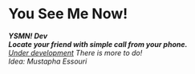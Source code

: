 # You See Me Now!
<b><i>YSMN! Dev<i></b><br>
<b>Locate your friend with simple call from your phone.</b>&nbsp;
<br/>
<u>Under development</u>&nbsp;<i>There is more to do!</i><br>
<i>Idea:</i>&nbsp;Mustapha Essouri
